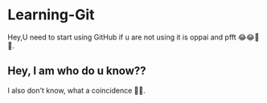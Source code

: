 # Learning-Git

Hey,U need to start using GitHub if u are not using it is oppai and pfft 😂😂🤣🤣.

## Hey, I am who do u know??

I also don't know, what a coincidence 🤣🤣.
